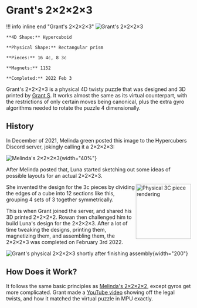 # Grant's 2×2×2×3

!!! info inline end "Grant's 2×2×2×3"
    ![Grant's 2×2×2×3](https://assets.hypercubing.xyz/img/phys/grant_2x2x2x3_render.png)

    **4D Shape:** Hypercuboid

    **Physical Shape:** Rectangular prism

    **Pieces:** 16 4c, 8 3c

    **Magnets:** 1152

    **Completed:** 2022 Feb 3

Grant's 2×2×2×3 is a physical 4D twisty puzzle that was designed and 3D printed by [Grant S](/leaderboards/solvers/grant.md). It works almost the same as its virtual counterpart, with the restrictions of only certain moves being canonical, plus the extra gyro algorithms needed to rotate the puzzle 4 dimensionally.

## History

In December of 2021, Melinda green posted this image to the Hypercubers Discord server, jokingly calling it a 2×2×2×3:

![Melinda's 2×2×2×3](https://assets.hypercubing.xyz/img/phys/melinda_2x2x2x3.jpg){width="40%"}

After Melinda posted that, Luna started sketching out some ideas of possible layouts for an actual 2×2×2×3.

<img src="https://assets.hypercubing.xyz/img/phys/3c.png" alt="Physical 3C piece rendering" width="150" align="right">

She invented the design for the 3c pieces by dividing the edges of a cube into 12 sections like this, grouping 4 sets of 3 together symmetrically.

This is when Grant joined the server, and shared his 3D printed 2×2×2×2. Rowan then challenged him to build Luna's design for the 2×2×2×3. After a lot of time tweaking the designs, printing them, magnetizing them, and assembling them, the 2×2×2×3 was completed on February 3rd 2022.

![Grant's physical 2×2×2×3 shortly after finishing assembly](https://assets.hypercubing.xyz/img/phys/grant_2x2x2x3.jpg){width="200"}

## How Does it Work?

It follows the same basic principles as [Melinda's 2×2×2×2](/puzzles/physical/2x2x2x2/index.md), except gyros get more complicated. Grant made a [YouTube video](https://www.youtube.com/watch?v=7on6xk9kq-g) showing off the legal twists, and how it matched the virtual puzzle in MPU exactly.
